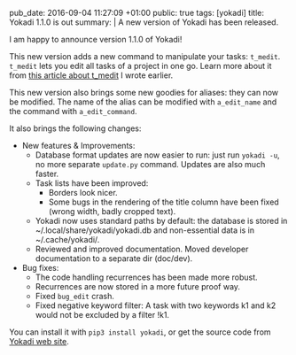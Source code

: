 pub_date: 2016-09-04 11:27:09 +01:00
public: true
tags: [yokadi]
title: Yokadi 1.1.0 is out
summary: |
    A new version of Yokadi has been released.

I am happy to announce version 1.1.0 of Yokadi!

This new version adds a new command to manipulate your tasks: `t_medit`. `t_medit` lets you edit all tasks of a project in one go. Learn more about it from [this article about t_medit][1] I wrote earlier.

This new version also brings some new goodies for aliases: they can now be modified. The name of the alias can be modified with `a_edit_name` and the command with `a_edit_command`.

It also brings the following changes:

- New features & Improvements:
    - Database format updates are now easier to run: just run `yokadi -u`, no more separate `update.py` command. Updates are also much faster.
    - Task lists have been improved:
        - Borders look nicer.
        - Some bugs in the rendering of the title column have been fixed (wrong width, badly cropped text).
    - Yokadi now uses standard paths by default: the database is stored in ~/.local/share/yokadi/yokadi.db and non-essential data is in ~/.cache/yokadi/.
    - Reviewed and improved documentation. Moved developer documentation to a separate dir (doc/dev).
- Bug fixes:
    - The code handling recurrences has been made more robust.
    - Recurrences are now stored in a more future proof way.
    - Fixed `bug_edit` crash.
    - Fixed negative keyword filter: A task with two keywords k1 and k2 would not be excluded by a filter !k1.

You can install it with `pip3 install yokadi`, or get the source code from [Yokadi web site][2].

[1]: /2016/mass-edit-your-tasks-with-t-medit
[2]: http://yokadi.github.io/download.html
